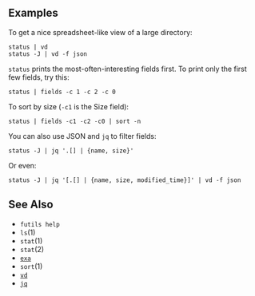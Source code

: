 ## Examples

To get a nice spreadsheet-like view of a large directory:

```
status | vd
status -J | vd -f json
```

`status` prints the most-often-interesting fields first. To print only the first
few fields, try this:

```
status | fields -c 1 -c 2 -c 0
```

To sort by size (`-c1` is the Size field):

```
status | fields -c1 -c2 -c0 | sort -n
```

You can also use JSON and `jq` to filter fields:

```
status -J | jq '.[] | {name, size}'
```

Or even:

```
status -J | jq '[.[] | {name, size, modified_time}]' | vd -f json
```

## See Also

* `futils help`
* `ls`(1)
* `stat`(1)
* `stat`(2)
* [`exa`](https://the.exa.website/)
* `sort`(1)
* [`vd`](https://www.visidata.org/)
* [`jq`](https://stedolan.github.io/jq)
